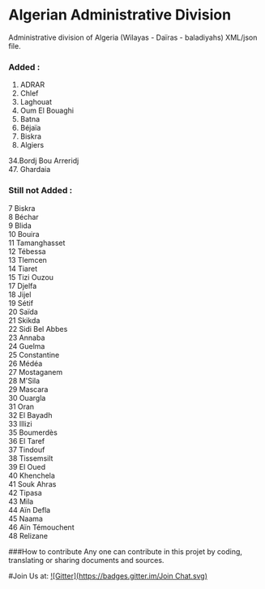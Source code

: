 Algerian Administrative Division
================================


Administrative division of Algeria (Wilayas - Daïras - baladiyahs) XML/json file.




### Added :
01. ADRAR <br>
02. Chlef <br>
03. Laghouat <br>
04. Oum El Bouaghi <br>
05. Batna <br>
06. Béjaïa <br>
07. Biskra <br>
16. Algiers <br>

34.Bordj Bou Arreridj <br>
47. Ghardaia <br>


### Still not Added :

7 Biskra <br>
8 Béchar <br>
9 Blida <br>
10 Bouira <br>
11 Tamanghasset <br>
12 Tébessa <br>
13 Tlemcen <br>
14 Tiaret <br>
15 Tizi Ouzou <br>
17 Djelfa <br>
18 Jijel <br>
19 Sétif <br>
20 Saïda <br>
21 Skikda <br>
22 Sidi Bel Abbes <br>
23 Annaba <br>
24 Guelma <br>
25 Constantine <br>
26 Médéa <br>
27 Mostaganem <br>
28 M'Sila <br>
29 Mascara <br>
30 Ouargla <br>
31 Oran <br>
32 El Bayadh <br>
33 Illizi <br>
35 Boumerdès <br>
36 El Taref <br>
37 Tindouf <br>
38 Tissemsilt <br>
39 El Oued <br>
40 Khenchela <br>
41 Souk Ahras <br>
42 Tipasa <br>
43 Mila <br>
44 Aïn Defla <br>
45 Naama <br>
46 Aïn Témouchent <br>
48 Relizane <br>

###How to contribute
Any one can contribute in this projet by coding, translating or sharing documents and sources.






#Join Us at:
 [![Gitter](https://badges.gitter.im/Join Chat.svg)](https://gitter.im/mohsenuss91/AlgerianAdministrativeDivision?utm_source=badge&utm_medium=badge&utm_campaign=pr-badge&utm_content=badge)

